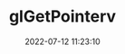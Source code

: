 ---
title: glGetPointerv
permalink: /glsc/glGetPointerv
date: 2022-07-12 11:23:10
tags: [OpenGL,OpenGL SC,OpenGL SC 1.0,OpenGL SC 1.0.1]
keywords: [OpenGL,OpenGL SC,OpenGL SC 1.0,OpenGL SC 1.0.1]
categories: OpenGL
index_img: /img/opengl.jpg
---
